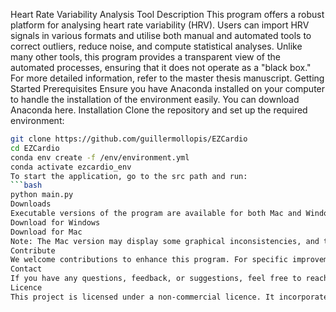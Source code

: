 Heart Rate Variability Analysis Tool
Description
This program offers a robust platform for analysing heart rate variability (HRV). Users can import HRV signals in various formats and utilise both manual and automated tools to correct outliers, reduce noise, and compute statistical analyses. Unlike many other tools, this program provides a transparent view of the automated processes, ensuring that it does not operate as a "black box." For more detailed information, refer to the master thesis manuscript.
Getting Started
Prerequisites
Ensure you have Anaconda installed on your computer to handle the installation of the environment easily. You can download Anaconda here.
Installation
Clone the repository and set up the required environment:
```bash
git clone https://github.com/guillermollopis/EZCardio
cd EZCardio
conda env create -f /env/environment.yml
conda activate ezcardio_env
To start the application, go to the src path and run:
```bash
python main.py
Downloads
Executable versions of the program are available for both Mac and Windows. These versions are designed for ease of use without the need to install Python or any dependencies.
Download for Windows
Download for Mac
Note: The Mac version may display some graphical inconsistencies, and the executables may have fewer features compared to the full code version.
Contribute
We welcome contributions to enhance this program. For specific improvement ideas, refer to the two documentation files included in the repository. Any general contributions are also appreciated. Please ensure you review the current issues and pull requests to avoid duplicate efforts.
Contact
If you have any questions, feedback, or suggestions, feel free to reach out via email at g.llopis22@gmail.com.
Licence
This project is licensed under a non-commercial licence. It incorporates open-source software developed by others. All the software used is free to use, but some has non-commercial licences. You may refer to each package’s specific licence if you wish. See the licence file for more details.


